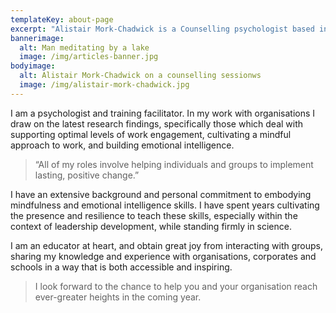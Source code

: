```yaml
---
templateKey: about-page
excerpt: "Alistair Mork-Chadwick is a Counselling psychologist based in Howick. He offers personal counselling, career guidance, psychological assessments and mindfulness training."
bannerimage:
  alt: Man meditating by a lake
  image: /img/articles-banner.jpg
bodyimage:
  alt: Alistair Mork-Chadwick on a counselling sessionws
  image: /img/alistair-mork-chadwick.jpg
---
```


I am a psychologist and training facilitator. In my work with organisations I draw on the latest research findings, specifically those which deal with supporting optimal levels of work engagement, cultivating a mindful approach to work, and building emotional intelligence.

> “All of my roles involve helping individuals and groups to implement lasting, positive change.”

I have an extensive background and personal commitment to embodying mindfulness and emotional intelligence skills. I have spent years cultivating the presence and resilience to teach these skills, especially within the context of leadership development, while standing firmly in science.

I am an educator at heart, and obtain great joy from interacting with groups, sharing my knowledge and experience with organisations, corporates and schools in a way that is both accessible and inspiring.

> I look forward to the chance to help you and your organisation reach ever-greater heights in the coming year.

